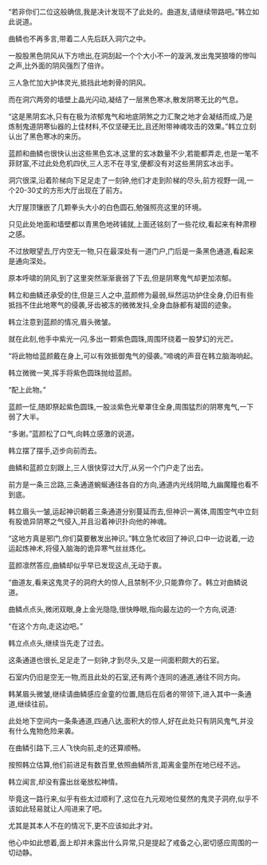 
“若非你们二位这般确信,我是决计发现不了此处的。曲道友,请继续带路吧。”韩立如此说道。

曲鳞也不再多言,带着二人先后跃入洞穴之中。

一股股黑色阴风从下方喷出,在洞刮起一个个大小不一的漩涡,发出鬼哭狼嚎的惨叫之声,比外面的阴风强烈了倍许。

三人急忙加大护体灵光,抵挡此地刺骨的阴风。

而在洞穴两旁的墙壁上晶光闪动,凝结了一层黑色寒冰,散发阴寒无比的气息。

“这是黑阴玄冰,只有在极为浓郁鬼气和地底阴煞之力汇聚之地才会凝结而成,乃是炼制鬼道阴寒仙器的上佳材料,不仅坚硬无比,且还附带神魂攻击的效果。”韩立立刻认出了黑色寒冰的来历。

蓝颜和曲鳞也很快认出这些黑色玄冰,这里的玄冰数量不少,若能都弄走,也是一笔不菲财富,不过此处危机四伏,三人志不在寻宝,便都没有对这些黑阴玄冰出手。

洞穴很深,沿着阶梯向下足足走了一刻钟,他们才走到阶梯的尽头,前方视野一阔,一个20-30丈的方形大厅出现在了前方。

大厅屋顶镶嵌了几颗拳头大小的白色圆石,勉强照亮这里的环境。

只见此处地面和墙壁都以青黑色地砖铺就,上面还铭刻了一些花纹,看起来有种肃穆之感。

不过放眼望去,厅内空无一物,只在最深处有一道门户,门后是一条黑色通道,看起来是通向深处。

原本呼啸的阴风,到了这里突然渐渐衰弱了下去,但是阴寒鬼气却更加浓郁。

韩立和曲鳞还承受的住,但是三人之中,蓝颜修为最弱,纵然运功护住全身,仍旧有些抵挡不住此地寒气的侵袭,牙齿被冻的微微发抖,全身血脉都有凝固的迹象。

韩立注意到蓝颜的情况,眉头微皱。

就在此刻,他手中紫光一闪,多出一颗紫色圆珠,周围环绕着一股梦幻的光芒。

“将此物给蓝颜戴在身上,可以有效抵御鬼气的侵袭。”啼魂的声音在韩立脑海响起。

韩立微微一笑,挥手将紫色圆珠抛给蓝颜。

“配上此物。”

蓝颜一怔,随即祭起紫色圆珠,一股淡紫色光晕罩住全身,周围猛烈的阴寒鬼气,一下弱了大半。

“多谢。”蓝颜松了口气,向韩立感激的说道。

韩立摆了摆手,迈步向前而去。

曲鳞和蓝颜立刻跟上,三人很快穿过大厅,从另一个门户走了出去。

前方是一条三岔路,三条通道蜿蜒通往各自的方向,通道内光线阴暗,九幽魔瞳也看不到底。

韩立眉头一皱,运起神识朝着三条通道分别蔓延而去,但神识一离体,周围空气中立刻有股诡异阴寒之气侵入,并且沿着神识扑向他的神魂。

“这地方真是邪门,你们莫要散发出神识。”韩立急忙收回了神识,口中一边说着,一边运起炼神术,将侵入脑海的诡异寒气丝丝炼化。

蓝颜凛然答应,曲鳞却似乎早已发现这点,无动于衷。

“曲道友,看来这鬼灵子的洞府大的惊人,且禁制不少,只能靠你了。韩立对曲鳞说道。

曲鳞点点头,微闭双眼,身上金光隐隐,很快睁眼,指向最左边的一个方向,说道:

“在这个方向,走这边吧。”

韩立点点头,继续当先走了过去。

这条通道也很长,足足走了一刻钟,才到尽头,又是一间面积颇大的石室。

石室内仍旧是空无一物,而且此处的石室,还有两个连同的通道,通往不同方向。

韩某眉头微皱,继续请曲鳞感应金童的位置,随后在后者的带领下,进入其中一条通道,继续往前。

此处地下空间内一条条通道,四通八达,面积大的惊人,好在此处只有阴风鬼气,并没有什么鬼物危险来袭。

在曲鳞引路下,三人飞快向前,走的还算顺畅。

按照韩立估算,他们前进足有数百里,依照曲鳞所言,距离金童所在地已经不远。

韩立闻言,却没有露出丝毫放松神情。

毕竟这一路行来,似乎有些太过顺利了,这位在九元观地位斐然的鬼灵子洞府,似乎不该如此轻易就让人闯进来了吧。

尤其是其本人不在的情况下,更不应该如此才对。

他心中如此想着,面上却并未露出什么异常,只是提起了戒备之心,密切感应周围的一切动静。